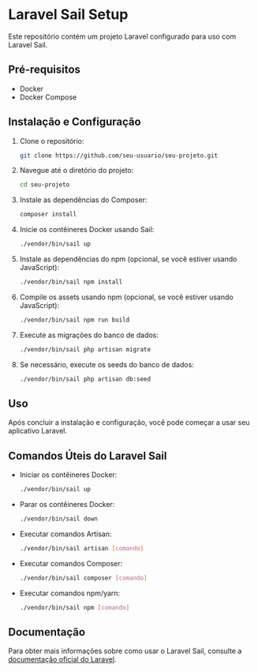 # Laravel Sail Setup

Este repositório contém um projeto Laravel configurado para uso com Laravel Sail.

## Pré-requisitos

- Docker
- Docker Compose

## Instalação e Configuração

1. Clone o repositório:

    ```bash
    git clone https://github.com/seu-usuario/seu-projeto.git
    ```

2. Navegue até o diretório do projeto:

    ```bash
    cd seu-projeto
    ```

3. Instale as dependências do Composer:

    ```bash
    composer install
    ```

4. Inicie os contêineres Docker usando Sail:

    ```bash
    ./vendor/bin/sail up
    ```

5. Instale as dependências do npm (opcional, se você estiver usando JavaScript):

    ```bash
    ./vendor/bin/sail npm install
    ```

6. Compile os assets usando npm (opcional, se você estiver usando JavaScript):

    ```bash
    ./vendor/bin/sail npm run build
    ```

7. Execute as migrações do banco de dados:

    ```bash
    ./vendor/bin/sail php artisan migrate
    ```

8. Se necessário, execute os seeds do banco de dados:

    ```bash
    ./vendor/bin/sail php artisan db:seed
    ```

## Uso

Após concluir a instalação e configuração, você pode começar a usar seu aplicativo Laravel.

## Comandos Úteis do Laravel Sail

- Iniciar os contêineres Docker:

    ```bash
    ./vendor/bin/sail up
    ```

- Parar os contêineres Docker:

    ```bash
    ./vendor/bin/sail down
    ```

- Executar comandos Artisan:

    ```bash
    ./vendor/bin/sail artisan [comando]
    ```

- Executar comandos Composer:

    ```bash
    ./vendor/bin/sail composer [comando]
    ```

- Executar comandos npm/yarn:

    ```bash
    ./vendor/bin/sail npm [comando]
    ```

## Documentação

Para obter mais informações sobre como usar o Laravel Sail, consulte a [documentação oficial do Laravel](https://laravel.com/docs/8.x/sail).

